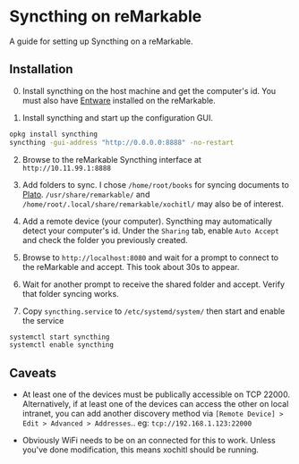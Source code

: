 # Syncthing on reMarkable

A guide for setting up Syncthing on a reMarkable.

## Installation

0. Install syncthing on the host machine and get the computer's id.  You must also have [Entware](http://github.com/evidlo/remarkable_entware) installed on the reMarkable.

1. Install syncthing and start up the configuration GUI.

``` bash
opkg install syncthing
syncthing -gui-address "http://0.0.0.0:8888" -no-restart

```

2. Browse to the reMarkable Syncthing interface at `http://10.11.99.1:8888`

3. Add folders to sync.  I chose `/home/root/books` for syncing documents to [Plato](http://github.com/darvin/plato).  `/usr/share/remarkable/` and `/home/root/.local/share/remarkable/xochitl/` may also be of interest.

4. Add a remote device (your computer).  Syncthing may automatically detect your computer's id.  Under the `Sharing` tab, enable `Auto Accept` and check the folder you previously created.

5. Browse to `http://localhost:8080` and wait for a prompt to connect to the reMarkable and accept.  This took about 30s to appear.

6. Wait for another prompt to receive the shared folder and accept.  Verify that folder syncing works.

7. Copy `syncthing.service` to `/etc/systemd/system/` then start and enable the service

``` bash
systemctl start syncthing
systemctl enable syncthing
```
## Caveats

- At least one of the devices must be publically accessible on TCP 22000.  Alternatively, if at least one of the devices can access the other on local intranet, you can add another discovery method via `[Remote Device] > Edit > Advanced > Addresses`.. eg: `tcp://192.168.1.123:22000`

- Obviously WiFi needs to be on an connected for this to work.  Unless you've done modification, this means xochitl should be running.
